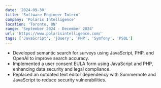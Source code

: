 ```yaml
---
date: '2024-09-30'
title: 'Software Engineer Intern'
company: 'Polaris Intelligence'
location: 'Toronto, ON'
range: 'September 2024 - December 2024'
url: 'https://www.polarisintelligence.com/'
tags: ['JavaScript', 'jQuery', 'PHP', 'Symfony', 'PSQL']
---
```


- Developed semantic search for surveys using JavaScript, PHP, and OpenAI to improve search accuracy.
- Implemented a user consent EULA form using JavaScript and PHP, enhancing data security and legal compliance.
- Replaced an outdated text editor dependency with Summernote and JavaScript to reduce security vulnerabilities.

